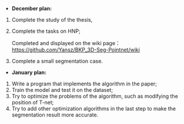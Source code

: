 * **December plan:**
1. Complete the study of the thesis,
2. Complete the tasks on HNP; 

    Completed and displayed on the wiki page：
    https://github.com/Yansz/BKP_3D-Seg-Pointnet/wiki

3. Complete a small segmentation case.

* **January plan:**
1. Write a program that implements the algorithm in the paper;
2. Train the model and test it on the dataset;
2. Try to optimize the problems of the algorithm, such as modifying the position of T-net;
3. Try to add other optimization algorithms in the last step to make the segmentation result more accurate.
